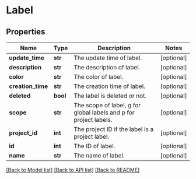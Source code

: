 # Label


## Properties
Name | Type | Description | Notes
------------ | ------------- | ------------- | -------------
**update_time** | **str** | The update time of label. | [optional] 
**description** | **str** | The description of label. | [optional] 
**color** | **str** | The color of label. | [optional] 
**creation_time** | **str** | The creation time of label. | [optional] 
**deleted** | **bool** | The label is deleted or not. | [optional] 
**scope** | **str** | The scope of label, g for global labels and p for project labels. | [optional] 
**project_id** | **int** | The project ID if the label is a project label. | [optional] 
**id** | **int** | The ID of label. | [optional] 
**name** | **str** | The name of label. | [optional] 

[[Back to Model list]](../README.md#documentation-for-models) [[Back to API list]](../README.md#documentation-for-api-endpoints) [[Back to README]](../README.md)



